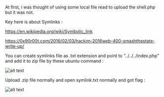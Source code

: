 At first, i was thought of using some local file read to upload the shell.php but it was not.

Key here is about Symlinks :

https://en.wikipedia.org/wiki/Symbolic_link

https://0x90r00t.com/2016/02/03/hackim-2016web-400-smashthestate-write-up/

You can create symlinks file as .txt extension and point to "../../../index.php" and add it to zip file by these ubuntu command :

![alt text](https://github.com/kuqadk3/CTF-and-Learning/blob/master/root-me/web-server/File%20upload%20-%20ZIP/ubuntu_command.PNG)

Upload .zip file normally and open symlink.txt normally and got flag :

![alt text](https://github.com/kuqadk3/CTF-and-Learning/blob/master/root-me/web-server/File%20upload%20-%20ZIP/flag.PNG)




